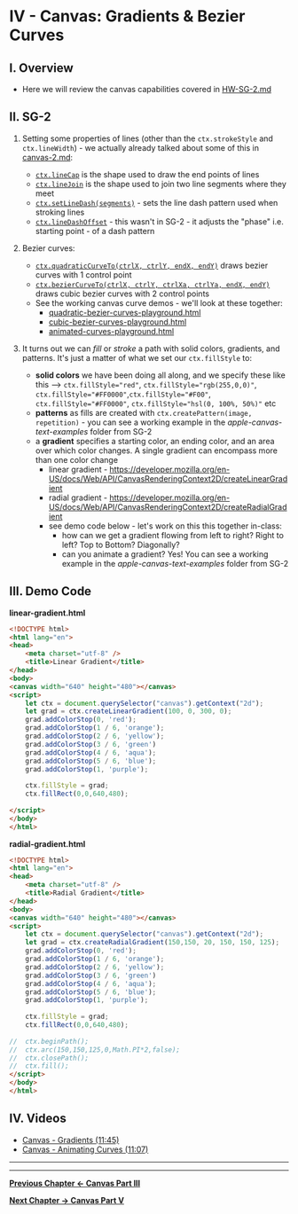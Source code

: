# IV - Canvas: Gradients & Bezier Curves

## I. Overview

- Here we will review the canvas capabilities covered in [HW-SG-2.md](./HW-SG-2.md)

## II. SG-2

1) Setting some properties of lines (other than the `ctx.strokeStyle` and `ctx.lineWidth`) - we actually already talked about some of this in [canvas-2.md](./canvas-2.md):
    - [`ctx.lineCap`](https://developer.mozilla.org/en-US/docs/Web/API/CanvasRenderingContext2D/lineCap) is the shape used to draw the end points of lines
    - [`ctx.lineJoin`](https://developer.mozilla.org/en-US/docs/Web/API/CanvasRenderingContext2D/lineJoin) is the shape used to join two line segments where they meet
    - [`ctx.setLineDash(segments)`](https://developer.mozilla.org/en-US/docs/Web/API/CanvasRenderingContext2D/setLineDash) - sets the line dash pattern used when stroking lines
    - [`ctx.lineDashOffset`](https://developer.mozilla.org/en-US/docs/Web/API/CanvasRenderingContext2D/lineDashOffset) - this wasn't in SG-2 - it adjusts the "phase" i.e. starting point - of a dash pattern 

2) Bezier curves:
    - [`ctx.quadraticCurveTo(ctrlX, ctrlY, endX, endY)`](https://developer.mozilla.org/en-US/docs/Web/API/CanvasRenderingContext2D/quadraticCurveTo) draws bezier curves with 1 control point
    - [`ctx.bezierCurveTo(ctrlX, ctrlY, ctrlXa, ctrlYa, endX, endY)`](https://developer.mozilla.org/en-US/docs/Web/API/CanvasRenderingContext2D/bezierCurveTo) draws cubic bezier curves with 2 control points
    - See the working canvas curve demos - we'll look at these together:
      - [quadratic-bezier-curves-playground.html](http://igm.rit.edu/~acjvks/courses/shared/330/sg-2/bezier-curve-playgrounds/quadratic-bezier-curves-playground.html)
      - [cubic-bezier-curves-playground.html](http://igm.rit.edu/~acjvks/courses/shared/330/sg-2/bezier-curve-playgrounds/cubic-bezier-curves-playground.html)
      - [animated-curves-playground.html](http://igm.rit.edu/~acjvks/courses/shared/330/sg-2/bezier-curve-playgrounds/animated-curves-playground.html)
    
3) It turns out we can *fill* or *stroke* a path with solid colors, gradients, and patterns. It's just a matter of what we set our `ctx.fillStyle` to:
    - **solid colors** we have been doing all along, and we specify these like this --> `ctx.fillStyle="red"`, `ctx.fillStyle="rgb(255,0,0)"`, `ctx.fillStyle="#FF0000"`,`ctx.fillStyle="#F00"`, `ctx.fillStyle="#FF0000"`, `ctx.fillStyle="hsl(0, 100%, 50%)"` etc
    - **patterns** as fills are created with `ctx.createPattern(image, repetition)` - you can see a working example in the *apple-canvas-text-examples* folder from SG-2
    - a **gradient** specifies a starting color, an ending color, and an area over which color changes. A single gradient can encompass more than one color change
      - linear gradient - https://developer.mozilla.org/en-US/docs/Web/API/CanvasRenderingContext2D/createLinearGradient
      - radial gradient - https://developer.mozilla.org/en-US/docs/Web/API/CanvasRenderingContext2D/createRadialGradient
      - see demo code below - let's work on this this together in-class:
        - how can we get a gradient flowing from left to right? Right to left? Top to Bottom? Diagonally?
        - can you animate a gradient? Yes! You can see a working example in the *apple-canvas-text-examples* folder from SG-2

## III. Demo Code

**linear-gradient.html**

```html
<!DOCTYPE html>
<html lang="en">
<head>
	<meta charset="utf-8" />
	<title>Linear Gradient</title>
</head>
<body>
<canvas width="640" height="480"></canvas>
<script>
	let ctx = document.querySelector("canvas").getContext("2d");
	let grad = ctx.createLinearGradient(100, 0, 300, 0);
	grad.addColorStop(0, 'red');
	grad.addColorStop(1 / 6, 'orange');
	grad.addColorStop(2 / 6, 'yellow');
	grad.addColorStop(3 / 6, 'green')
	grad.addColorStop(4 / 6, 'aqua');
	grad.addColorStop(5 / 6, 'blue');
	grad.addColorStop(1, 'purple');
	
	ctx.fillStyle = grad;
	ctx.fillRect(0,0,640,480);
	
</script>
</body>
</html>
```

**radial-gradient.html**

```html
<!DOCTYPE html>
<html lang="en">
<head>
	<meta charset="utf-8" />
	<title>Radial Gradient</title>
</head>
<body>
<canvas width="640" height="480"></canvas>
<script>
	let ctx = document.querySelector("canvas").getContext("2d");
	let grad = ctx.createRadialGradient(150,150, 20, 150, 150, 125);
	grad.addColorStop(0, 'red');
	grad.addColorStop(1 / 6, 'orange');
	grad.addColorStop(2 / 6, 'yellow');
	grad.addColorStop(3 / 6, 'green')
	grad.addColorStop(4 / 6, 'aqua');
	grad.addColorStop(5 / 6, 'blue');
	grad.addColorStop(1, 'purple');
	
	ctx.fillStyle = grad;
	ctx.fillRect(0,0,640,480);
	
// 	ctx.beginPath();
// 	ctx.arc(150,150,125,0,Math.PI*2,false);
// 	ctx.closePath();
// 	ctx.fill();
</script>
</body>
</html>
```

## IV. Videos

- [Canvas - Gradients (11:45)](https://video.rit.edu/Watch/s8FSy64T)
- [Canvas - Animating Curves (11:07)](https://video.rit.edu/Watch/Ay94Cpo7)



<hr><hr>

**[Previous Chapter <- Canvas Part III](canvas-3.md)**

**[Next Chapter -> Canvas Part V](canvas-5.md)**
